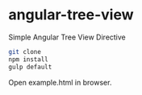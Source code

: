 # angular-tree-view
Simple Angular Tree View Directive

```bash
git clone
npm install
gulp default
```

Open example.html in browser.
